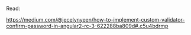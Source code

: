 Read:

https://medium.com/@jecelynyeen/how-to-implement-custom-validator-confirm-password-in-angular2-rc-3-622288ba809d#.c5u4bdrmp
